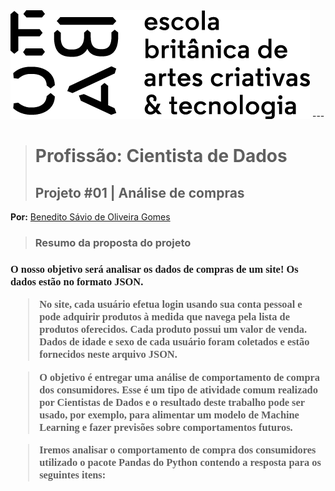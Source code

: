 <img src="https://raw.githubusercontent.com/rhatiro/Credit-score/main/ebac-course-utils/media/logo/newebac_logo_black_half.png" alt="ebac-logo">
---

># Profissão: Cientista de Dados
>## Projeto #01 | Análise de compras

**Por:** [Benedito Sávio de Oliveira Gomes](https://www.linkedin.com/in/rhatiro/)<br>
<!-- **Dados:** 17 de junho de 2024.<br> -->

> ### Resumo da proposta do projeto
<h3 style="font-family:red;"> O nosso objetivo será analisar os dados de compras de um site! Os dados estão no formato JSON.

> No site, cada usuário efetua login usando sua conta pessoal e pode adquirir produtos à medida que navega pela lista de produtos oferecidos. Cada produto possui um valor de venda. Dados de idade e sexo de cada usuário foram coletados e estão fornecidos neste arquivo JSON.

>O objetivo é entregar uma análise de comportamento de compra dos consumidores. Esse é um tipo de atividade comum realizado por<b> Cientistas de Dados </b>e o resultado deste trabalho pode ser usado, por exemplo, para alimentar um modelo de<b> Machine Learning</b> e fazer previsões sobre comportamentos futuros.

> Iremos analisar o comportamento de compra dos consumidores utilizado o pacote Pandas do Python contendo a resposta para os seguintes itens:</h3>


